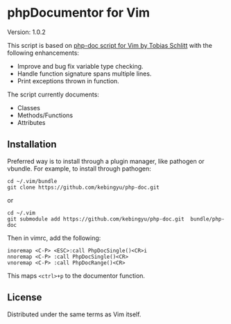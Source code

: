 # phpDocumentor for Vim

Version: 1.0.2

This script is based on [php-doc script for Vim by Tobias Schlitt](http://www.vim.org/scripts/script.php?script_id=1355) with the following enhancements:

* Improve and bug fix variable type checking.
* Handle function signature spans multiple lines.
* Print exceptions thrown in function.

The script currently documents:

* Classes
* Methods/Functions
* Attributes

## Installation

Preferred way is to install through a plugin manager, like pathogen or vbundle. For example, to install through pathogen:

    cd ~/.vim/bundle
    git clone https://github.com/kebingyu/php-doc.git

or 

    cd ~/.vim
    git submodule add https://github.com/kebingyu/php-doc.git  bundle/php-doc

Then in vimrc, add the following:

    inoremap <C-P> <ESC>:call PhpDocSingle()<CR>i
    nnoremap <C-P> :call PhpDocSingle()<CR>
    vnoremap <C-P> :call PhpDocRange()<CR>

This maps `<ctrl>+p` to the documentor function. 

## License

Distributed under the same terms as Vim itself.
